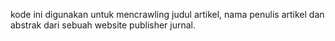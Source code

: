 kode ini digunakan untuk mencrawling judul artikel, nama penulis artikel dan abstrak dari sebuah website publisher jurnal.
